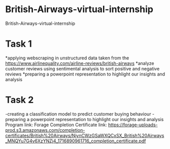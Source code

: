 # British-Airways-virtual-internship
British-Airways-virtual-internship
# Task 1
*applying webscraping in unstructured data taken from the https://www.airlinequality.com/airline-reviews/british-airways
*analyze customer reviews using sentimental analysis to sort positive and negative reviews
*preparing a powerpoint representation to highlight our insights and analysis
# Task 2
-creating a classification model to predict customer buying behaviour
-preparing a powerpoint representation to highlight our insights and analysis
Program link: Forage
Completion Certificate link: https://forage-uploads-prod.s3.amazonaws.com/completion-certificates/British%20Airways/NjynCWzGSaWXQCxSX_British%20Airways_MNQYu7G4v6XzYNZj4_1716890961716_completion_certificate.pdf
